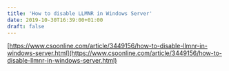 ```yaml
---
title: 'How to disable LLMNR in Windows Server'
date: 2019-10-30T16:39:00+01:00
draft: false
---
```


[https://www.csoonline.com/article/3449156/how-to-disable-llmnr-in-windows-server.html](https://www.csoonline.com/article/3449156/how-to-disable-llmnr-in-windows-server.html)